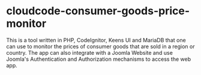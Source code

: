 # cloudcode-consumer-goods-price-monitor
This is a tool written in PHP, CodeIgnitor, Keens UI and MariaDB that one can use to monitor the prices of consumer goods that are sold in a region or country. The app can also integrate with a Joomla Website and use Joomla's Authentication and Authorization mechanisms to access the web app.
